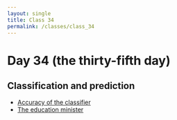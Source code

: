 ```yaml
---
layout: single
title: Class 34
permalink: /classes/class_34
---
```


# Day 34 (the thirty-fifth day)

## Classification and prediction

* [Accuracy of the classifier](../chapters/09/Accuracy_of_the_Classifier)
* [The education minister](../chapters/10/havana_math)
